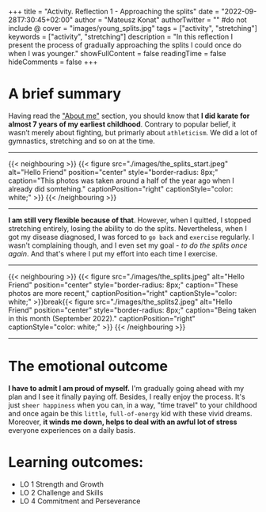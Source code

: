 +++
title = "Activity. Reflection 1 - Approaching the splits"
date = "2022-09-28T7:30:45+02:00"
author = "Mateusz Konat"
authorTwitter = "" #do not include @
cover = "images/young_splits.jpg"
tags = ["activity", "stretching"]
keywords = ["activity", "stretching"]
description = "In this reflection I present the process of gradually approaching the splits I could once do when I was younger."
showFullContent = false
readingTime = false
hideComments = false
+++

# A brief summary
Having read the ["About me"](/portfolio/about/) section, you should know that **I did karate for almost 7 years of my earliest childhood**. Contrary to popular belief, it wasn’t merely about fighting, but primarly about `athleticism`. We did a lot of gymnastics, stretching and so on at the time.

***
{{< neighbouring >}}
{{< figure src="./images/the_splits_start.jpeg" alt="Hello Friend" position="center" style="border-radius: 8px;" caption="This photos was taken around a half of the year ago when I already did somtehing." captionPosition="right" captionStyle="color: white;" >}}
{{< /neighbouring >}}
***

**I am still very flexible because of that**. However, when I quitted, I stopped stretching entirely, losing the ability to do the splits. Nevertheless, when I got my disease diagnosed, I was forced to `go back` and `exercise` regularly. I wasn't complaining though, and I even set my goal - _to do the splits once again_. And that's where I put my effort into each time I exercise.

***
{{< neighbouring >}}
{{< figure src="./images/the_splits.jpeg" alt="Hello Friend" position="center" style="border-radius: 8px;" caption="These photos are more recent," captionPosition="right" captionStyle="color: white;" >}}break{{< figure src="./images/the_splits2.jpeg" alt="Hello Friend" position="center" style="border-radius: 8px;" caption="Being taken in this month (September 2022)." captionPosition="right" captionStyle="color: white;" >}}
{{< /neighbouring >}}
***

# The emotional outcome
**I have to admit I am proud of myself.** I'm gradually going ahead with my plan and I see it finally paying off. Besides, I really enjoy the process. It's just `sheer happiness` when you can, in a way, "time travel" to your childhood and once again be this `little`, `full-of-energy` kid with these vivid dreams. Moreover, **it winds me down, helps to deal with an awful lot of stress** everyone experiences on a daily basis.

# Learning outcomes:
- LO 1 Strength and Growth
- LO 2 Challenge and Skills
- LO 4 Commitment and Perseverance
